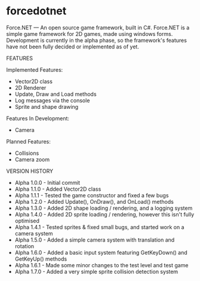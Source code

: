 # forcedotnet

Force.NET — An open source game framework, built in C#.
Force.NET is a simple game framework for 2D games, made 
using windows forms. Development is currently in the alpha 
phase, so the framework's features have not been fully 
decided or implemented as of yet.


FEATURES

Implemented Features:

- Vector2D class
- 2D Renderer
- Update, Draw and Load methods
- Log messages via the console
- Sprite and shape drawing 

Features In Development:

- Camera

Planned Features:

- Collisions
- Camera zoom


VERSION HISTORY

- Alpha 1.0.0 - Initial commit
- Alpha 1.1.0 - Added Vector2D class
- Alpha 1.1.1 - Tested the game constructor and fixed a few bugs
- Alpha 1.2.0 - Added Update(), OnDraw(), and OnLoad() methods
- Alpha 1.3.0 - Added 2D shape loading / rendering, and a logging system
- Alpha 1.4.0 - Added 2D sprite loading / rendering, however this isn't fully optimised
- Alpha 1.4.1 - Tested sprites & fixed small bugs, and started work on a camera system
- Alpha 1.5.0 - Added a simple camera system with translation and rotation 
- Alpha 1.6.0 - Added a basic input system featuring GetKeyDown() and GetKeyUp() methods
- Alpha 1.6.1 - Made some minor changes to the test level and test game 
- Alpha 1.7.0 - Added a very simple sprite collision detection system 
